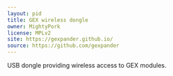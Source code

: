 ```yaml
---
layout: pid
title: GEX wireless dongle
owner: MightyPork
license: MPLv2
site: https://gexpander.github.io/
source: https://github.com/gexpander
---
```

USB dongle providing wireless access to GEX modules.
